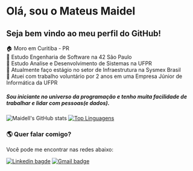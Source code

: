 # Olá, sou o Mateus Maidel
## Seja bem vindo ao meu perfil do GitHub!

:house: Moro em Curitiba - PR  
:school: Estudo Engenharia de Software na 42 São Paulo  
:school: Estudo Analise e Desenvolvimento de Sistemas na UFPR  
:office: Atualmente faço estágio no setor de Infraestrutura na Sysmex Brasil  
:raising_hand: Atuei com trabalho voluntário por 2 anos em uma Empresa Júnior de Informática da UFPR

##### Sou iniciante no universo da programação e tenho muita facilidade de trabalhar e lidar com pessoas(e dados).  

![Maidell's GitHub stats](https://github-readme-stats.vercel.app/api?username=maidell&show_icons=true&count_private=true&layout=compact&amp;langs_count=8&amp;theme=github_dark&amp;border_radius=8%)
[![Top Linguagens](https://github-readme-stats.vercel.app/api/top-langs/?username=maidell&layout=compact&amp;langs_count=8&amp;theme=github_dark&amp;border_radius=8%)](https://github.com/maidell/github-readme-stats)

###  :earth_americas:	Quer falar comigo? 

Você pode me encontrar nas redes abaixo:  

[![Linkedin bagde](https://img.shields.io/badge/LinkedIn-0077B5?style=for-the-badge&logo=linkedin&logoColor=white&link=https://br.linkedin.com/in/mateus-maidel?original_referer=https%3A%2F%2Fwww.google.com%2F)](https://br.linkedin.com/in/mateus-maidel?original_referer=https%3A%2F%2Fwww.google.com%2F)
[![Gmail badge](https://img.shields.io/badge/-Mateus_Maidel-c14438?style=for-the-badge&logo=Gmail&logoColor=white&link=mailto:licenca_cuboides.0q@icloud.com)](mailto:licenca_cuboides.0q@icloud.com)
